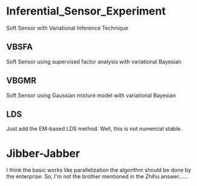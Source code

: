 # Inferential_Sensor_Experiment
Soft Sensor with Variational Inference Technique
## VBSFA
  Soft Sensor using supervised factor analysis with variational Bayesian
## VBGMR
  Soft Sensor using Gaussian mixture model with variational Bayesian
## LDS
  Just add the EM-based LDS method. Well, this is not numercial stable.

# Jibber-Jabber
I think the basic works like parallelization the algorithm should be done by the enterprise. So, I'm not the brother mentioned in the Zhihu answer......
